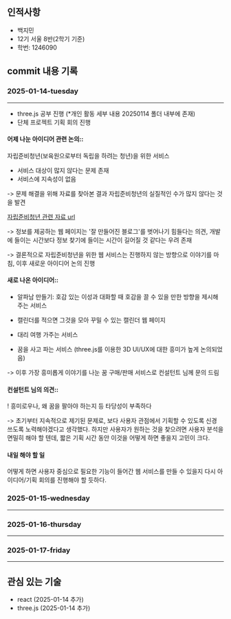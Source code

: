 ## 인적사항

- 백지민
- 12기 서울 8반(2학기 기준)
- 학번: 1246090

## commit 내용 기록

### 2025-01-14-tuesday

---

- three.js 공부 진행 (\*개인 활동 세부 내용 20250114 폴더 내부에 존재)
- 단체 프로젝트 기획 회의 진행

#### 어제 나눈 아이디어 관련 논의::

자립준비청년(보육원으로부터 독립을 하려는 청년)을 위한 서비스

- 서비스 대상이 많지 않다는 문제 존재
- 서비스에 지속성이 없음

-> 문제 해결을 위해 자료를 찾아본 결과 자립준비청년의 실질적인 수가 많지 않다는 것을 발견

[자립준비청년 관련 자료 url](https://www.mohw.go.kr/board.es?mid=a10411010300&bid=0019&act=view&list_no=1481704)

-> 정보를 제공하는 웹 페이지는 '잘 만들어진 블로그'를 벗어나기 힘들다는 의견, 개발에 들이는 시간보다 정보 찾기에 들이는 시간이 길어질 것 같다는 우려 존재

-> 결론적으로 자립준비청년을 위한 웹 서비스는 진행하지 않는 방향으로 이야기를 마침, 이후 새로운 아이디어 논의 진행

#### 새로 나온 아이디어::

- 알파남 만들기: 호감 있는 이성과 대화할 때 호감을 끌 수 있을 만한 방향을 제시해주는 서비스
- 캘린더를 적으면 그것을 모아 꾸밀 수 있는 캘린더 웹 페이지

- 대리 여행 가주는 서비스
- 꿈을 사고 파는 서비스 (three.js를 이용한 3D UI/UX에 대한 흥미가 높게 논의되었음)

-> 이후 가장 흥미롭게 이야기를 나눈 꿈 구매/판매 서비스로 컨설턴트 님께 문의 드림

#### 컨설턴트 님의 의견::

! 흥미로우나, 왜 꿈을 팔아야 하는지 등 타당성이 부족하다

-> 초기부터 지속적으로 제기된 문제로, 보다 사용자 관점에서 기획할 수 있도록 신경 쓰도록 노력해야겠다고 생각했다. 하지만 사용자가 원하는 것을 찾으려면 사용자 분석을 면밀히 해야 할 텐데, 짧은 기획 시간 동안 이것을 어떻게 하면 좋을지 고민이 크다.

#### 내일 해야 할 일

어떻게 하면 사용자 중심으로 필요한 기능이 들어간 웹 서비스를 만들 수 있을지 다시 아이디어/기획 회의를 진행해야 할 듯하다.

### 2025-01-15-wednesday

---

### 2025-01-16-thursday

---

### 2025-01-17-friday

---

## 관심 있는 기술

- react (2025-01-14 추가)
- three.js (2025-01-14 추가)

```

```
